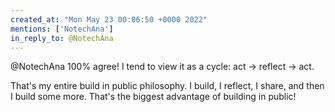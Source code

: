 ```yaml
---
created_at: "Mon May 23 00:06:50 +0000 2022"
mentions: ['NotechAna']
in_reply_to: @NotechAna
---
```


@NotechAna 100% agree! I tend to view it as a cycle: act -&gt; reflect -&gt; act.

That's my entire build in public philosophy. I build, I reflect, I share, and then I build some more. That's the biggest advantage of building in public!